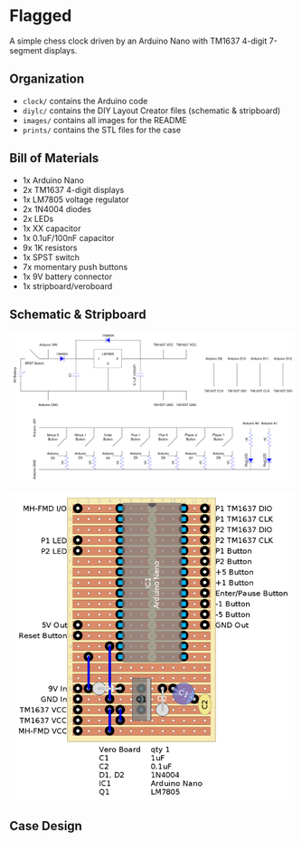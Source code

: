 # Flagged
A simple chess clock driven by an Arduino Nano with TM1637 4-digit 7-segment displays.

## Organization
- `clock/` contains the Arduino code
- `diylc/` contains the DIY Layout Creator files (schematic & stripboard)
- `images/` contains all images for the README
- `prints/` contains the STL files for the case

## Bill of Materials
- 1x Arduino Nano
- 2x TM1637 4-digit displays
- 1x LM7805 voltage regulator
- 2x 1N4004 diodes
- 2x LEDs
- 1x XX capacitor
- 1x 0.1uF/100nF capacitor
- 9x 1K resistors
- 1x SPST switch
- 7x momentary push buttons
- 1x 9V battery connector
- 1x stripboard/veroboard

## Schematic & Stripboard
![Schematic](images/schematic.png)

![Stripboard layout](images/stripboard.png)

## Case Design

